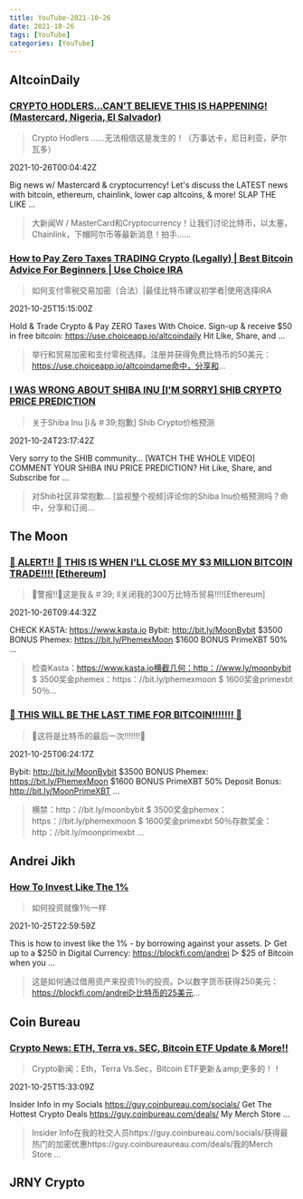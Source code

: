 ```yaml
---
title: YouTube-2021-10-26
date: 2021-10-26
tags: [YouTube]
categories: [YouTube]
---
```

## AltcoinDaily

### [CRYPTO HODLERS...CAN’T BELIEVE THIS IS HAPPENING! (Mastercard, Nigeria, El Salvador)](https://www.youtube.com/watch?v=rbcpN8HxP30)

>Crypto Hodlers ......无法相信这是发生的！（万事达卡，尼日利亚，萨尔瓦多）

2021-10-26T00:04:42Z

Big news w/ Mastercard & cryptocurrency! Let's discuss the LATEST news with bitcoin, ethereum, chainlink, lower cap altcoins, & more! SLAP THE LIKE ...

>大新闻W / MasterCard和Cryptocurrency！让我们讨论比特币，以太塞，Chainlink，下帽阿尔币等最新消息！拍手......

### [How to Pay Zero Taxes TRADING Crypto (Legally) | Best Bitcoin Advice For Beginners | Use Choice IRA](https://www.youtube.com/watch?v=5UCltkZfyWA)

>如何支付零税交易加密（合法）|最佳比特币建议初学者|使用选择IRA

2021-10-25T15:15:00Z

Hold & Trade Crypto & Pay ZERO Taxes With Choice. Sign-up & receive $50 in free bitcoin: https://use.choiceapp.io/altcoindaily Hit Like, Share, and ...

>举行和贸易加密和支付零税选择。注册并获得免费比特币的50美元：https://use.choiceapp.io/altcoindame命中，分享和...

### [I WAS WRONG ABOUT SHIBA INU [I&#39;M SORRY] SHIB CRYPTO PRICE PREDICTION](https://www.youtube.com/watch?v=KIvvR_iIQAI)

>关于Shiba Inu [i＆＃39;抱歉] Shib Crypto价格预测

2021-10-24T23:17:42Z

Very sorry to the SHIB community... [WATCH THE WHOLE VIDEO] COMMENT YOUR SHIBA INU PRICE PREDICTION? Hit Like, Share, and Subscribe for ...

>对Shib社区非常抱歉... [监视整个视频]评论你的Shiba Inu价格预测吗？命中，分享和订阅...

## The Moon

### [🚨 ALERT!! 🚨 THIS IS WHEN I&#39;LL CLOSE MY $3 MILLION BITCOIN TRADE!!!! [Ethereum]](https://www.youtube.com/watch?v=x-xu34xI4_0)

>🚨警报!!🚨这是我＆＃39; ll关闭我的300万比特币贸易!!!![Ethereum]

2021-10-26T09:44:32Z

CHECK KASTA: https://www.kasta.io Bybit: http://bit.ly/MoonBybit $3500 BONUS Phemex: https://bit.ly/PhemexMoon $1600 BONUS PrimeXBT 50% ...

>检查Kasta：https://www.kasta.io横截几何：http：//www.ly/moonbybit $ 3500奖金phemex：https：//bit.ly/phemexmoon $ 1600奖金primexbt 50％...

### [🚨 THIS WILL BE THE LAST TIME FOR BITCOIN!!!!!!! 🚨](https://www.youtube.com/watch?v=_E-c9Nv4FN0)

>🚨这将是比特币的最后一次!!!!!!!🚨

2021-10-25T06:24:17Z

Bybit: http://bit.ly/MoonBybit $3500 BONUS Phemex: https://bit.ly/PhemexMoon $1600 BONUS PrimeXBT 50% Deposit Bonus: http://bit.ly/MoonPrimeXBT ...

>横禁：http：//bit.ly/moonbybit $ 3500奖金phemex：https：//bit.ly/phemexmoon $ 1600奖金primexbt 50％存款奖金：http：//bit.ly/moonprimexbt ...

## Andrei Jikh

### [How To Invest Like The 1%](https://www.youtube.com/watch?v=-hqEIseS_e0)

>如何投资就像1％一样

2021-10-25T22:59:59Z

This is how to invest like the 1% - by borrowing against your assets. ▻ Get up to a $250 in Digital Currency: https://blockfi.com/andrei ▻ $25 of Bitcoin when you ...

>这是如何通过借用资产来投资1％的投资。▻以数字货币获得250美元：https://blockfi.com/andrei▻比特币的25美元...

## Coin Bureau

### [Crypto News: ETH, Terra vs. SEC, Bitcoin ETF Update &amp; More!!](https://www.youtube.com/watch?v=6_P9AQioiig)

>Crypto新闻：Eth，Terra Vs.Sec，Bitcoin ETF更新＆amp;更多的！！

2021-10-25T15:33:09Z

Insider Info in my Socials https://guy.coinbureau.com/socials/ Get The Hottest Crypto Deals https://guy.coinbureau.com/deals/ My Merch Store ...

>Insider Info在我的社交人员https://guy.coinbureau.com/socials/获得最热门的加密优惠https://guy.coinbureaureau.com/deals/我的Merch Store ...

## JRNY Crypto

